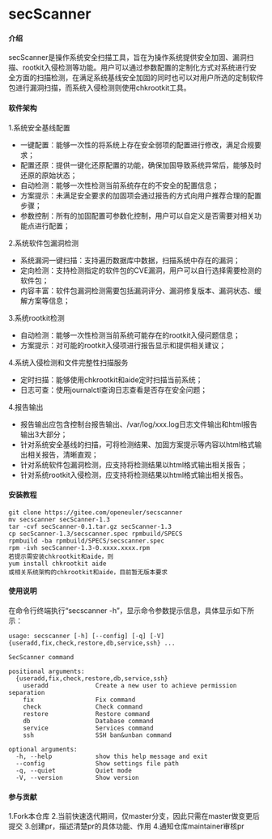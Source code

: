 # secScanner

#### 介绍
secScanner是操作系统安全扫描工具，旨在为操作系统提供安全加固、漏洞扫描、rootkit入侵检测等功能。用户可以通过参数配置的定制化方式对系统进行安全方面的扫描检测，在满足系统基线安全加固的同时也可以对用户所选的定制软件包进行漏洞扫描，而系统入侵检测则使用chkrootkit工具。

#### 软件架构
1.系统安全基线配置
- 一键配置：能够一次性的将系统上存在安全弱项的配置进行修改，满足合规要求；
- 配置还原：提供一键化还原配置的功能，确保加固导致系统异常后，能够及时还原的原始状态；
- 自动检测：能够一次性检测当前系统存在的不安全的配置信息；
- 方案提示：未满足安全要求的加固项会通过报告的方式向用户推荐合理的配置步骤；
- 参数控制：所有的加固配置可参数化控制，用户可以自定义是否需要对相关功能点进行配置；

2.系统软件包漏洞检测
- 系统漏洞一键扫描：支持遍历数据库中数据，扫描系统中存在的漏洞；
- 定向检测：支持检测指定的软件包的CVE漏洞，用户可以自行选择需要检测的软件包；
- 内容丰富：软件包漏洞检测需要包括漏洞评分、漏洞修复版本、漏洞状态、缓解方案等信息；
 
3.系统rootkit检测
- 自动检测：能够一次性检测当前系统可能存在的rootkit入侵问题信息；
- 方案提示：对可能的rootkit入侵项进行报告显示和提供相关建议；

4.系统入侵检测和文件完整性扫描服务
- 定时扫描：能够使用chkrootkit和aide定时扫描当前系统；
- 日志可查：使用journalctl查询日志查看是否存在安全问题；

4.报告输出
- 报告输出应包含控制台报告输出、/var/log/xxx.log日志文件输出和html报告输出3大部分；
- 针对系统安全基线的扫描，可将检测结果、加固方案提示等内容以html格式输出相关报告，清晰直观；
- 针对系统软件包漏洞检测，应支持将检测结果以html格式输出相关报告；
- 针对系统rootkit入侵检测，应支持将检测结果以html格式输出相关报告。

#### 安装教程
```shell
git clone https://gitee.com/openeuler/secscanner
mv secscanner secScanner-1.3
tar -cvf secScanner-0.1.tar.gz secScanner-1.3
cp secScanner-1.3/secscanner.spec rpmbuild/SPECS
rpmbuild -ba rpmbuild/SPECS/secscanner.spec
rpm -ivh secScanner-1.3-0.xxxx.xxxx.rpm
若提示需安装chkrootkit和aide，则
yum install chkrootkit aide
或相关系统架构的chkrootkit和aide，目前暂无版本要求
```

#### 使用说明
在命令行终端执行“secscanner -h”，显示命令参数提示信息，具体显示如下所示：
```shell
usage: secscanner [-h] [--config] [-q] [-V] {useradd,fix,check,restore,db,service,ssh} ...

SecScanner command

positional arguments:
  {useradd,fix,check,restore,db,service,ssh}
    useradd             Create a new user to achieve permission separation
    fix                 Fix command
    check               Check command
    restore             Restore command
    db                  Database command
    service             Services command
    ssh                 SSH ban&unban command

optional arguments:
  -h, --help            show this help message and exit
  --config              Show settings file path
  -q, --quiet           Quiet mode
  -V, --version         Show version
```

#### 参与贡献
1.Fork本仓库
2.当前快速迭代期间，仅master分支，因此只需在master做变更后提交
3.创建pr，描述清楚pr的具体功能、作用
4.通知仓库maintainer审核pr

